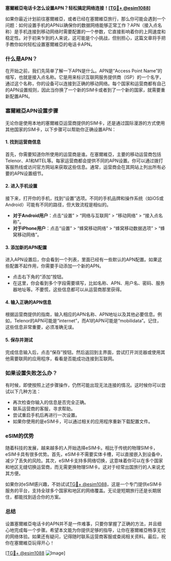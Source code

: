 **塞爾維亞电话卡怎么设置APN？轻松搞定网络连接！[[TG💪+ @esim1088](https://t.me/s/esim1088)]**

如果你最近计划前往塞爾維亞，或者已经在塞爾維亞旅行，那么你可能会遇到一个问题：如何设置手机的APN以确保你的数据网络能够正常工作？APN（接入点名称）是手机连接到移动网络时需要配置的一个参数，它直接影响着你的上网速度和稳定性。对于初来乍到的人来说，这可能是个小挑战，但别担心，这篇文章将手把手教你如何轻松设置塞爾維亞的电话卡APN。

### 什么是APN？

在开始之前，我们先简单了解一下APN是什么。APN是“Access Point Name”的缩写，也就是接入点名称。它是用来标识互联网服务提供商（ISP）的一个名字，通过这个名称，你的设备可以连接到正确的移动网络。每个国家和运营商都有自己的APN设置规则，因此当你换了一个新的SIM卡或者到了一个新的国家，就需要重新配置APN。

### 塞爾維亞APN设置步骤

无论你是使用本地的塞爾維亞运营商提供的SIM卡，还是通过国际漫游的方式使用其他国家的SIM卡，以下步骤可以帮助你正确设置APN：

#### 1. 找到运营商信息

首先，你需要知道你所使用的运营商是谁。在塞爾維亞，主要的移动运营商包括Telenor、A1和MTEL等。每家运营商都会提供不同的APN设置。你可以通过拨打客服热线或访问官方网站来获取这些信息。通常，运营商会在其网站上列出所有必要的APN设置细节。

#### 2. 进入手机设置

接下来，打开你的手机，找到“设置”选项。不同的手机品牌和操作系统（如iOS或Android）可能有不同的路径，但大致流程是相似的。

- **对于Android用户**：点击“设置” > “网络与互联网” > “移动网络” > “接入点名称”。
- **对于iPhone用户**：点击“设置” > “蜂窝移动网络” > “蜂窝移动数据选项” > “蜂窝移动网络”。

#### 3. 添加新的APN配置

进入APN设置后，你会看到一个列表，里面已经有一些默认的APN配置。如果这些配置不起作用，你需要手动添加一个新的APN。

- 点击右下角的“添加”按钮。
- 在这里，你会看到多个字段需要填写，比如名称、APN、用户名、密码、服务器地址等。不要慌，这些信息都可以从运营商那里获得。

#### 4. 输入正确的APN信息

根据运营商提供的指南，输入相应的APN名称、APN地址以及其他必要信息。例如，Telenor的APN可能是“internet”，而A1的APN可能是“mobilidata”。记住，这些信息非常重要，必须准确无误。

#### 5. 保存并测试

完成信息输入后，点击“保存”按钮。然后返回到主界面，尝试打开浏览器或使用其他需要联网的应用程序，看看是否能成功连接到互联网。

### 如果设置失败怎么办？

有时候，即使按照上述步骤操作，仍然可能出现无法连接的情况。这时候你可以尝试以下几种方法：

- 再次检查你输入的信息是否完全正确。
- 联系运营商的客服，寻求帮助。
- 尝试重启手机后再进行一次设置。
- 如果你使用的是eSIM卡，可以通过相关的应用程序重新下载配置文件。

### eSIM的优势

随着科技的发展，越来越多的人开始选择eSIM卡。相比于传统的物理SIM卡，eSIM卡具有很多优势。首先，eSIM卡不需要实体卡槽，可以直接嵌入到设备中，减少了丢失的风险。其次，eSIM卡支持多网络切换，这意味着你可以在多个国家和地区无缝切换运营商，而无需更换物理SIM卡。这对于经常出国旅行的人来说尤其方便。

如果你对eSIM感兴趣，不妨试试[TG💪+ @esim1088](https://t.me/s/esim1088)，这是一个专门提供eSIM卡服务的平台，支持全球多个国家和地区的网络覆盖。无论是短期旅行还是长期居住，都能找到适合你的方案。

### 总结

设置塞爾維亞电话卡的APN并不是一件难事，只要你掌握了正确的方法，并且细心地完成每一个步骤。希望本文能为你提供足够的指导，让你在塞爾維亞畅享无忧的网络体验。如果还有疑问，记得随时联系运营商客服或查阅相关资料。最后，祝你在塞爾維亞玩得开心！

[[TG💪+ @esim1088](https://t.me/s/esim1088) ![Image](https://i.postimg.cc/4NQfJmqS/Snipaste-2025-05-13-00-14-12.png)]